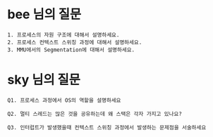 # bee 님의 질문

```
1. 프로세스의 자원 구조에 대해서 설명하세요.
2. 프로세스 컨텍스트 스위칭 과정에 대해서 설명하세요.
3. MMU에서의 Segmentation에 대해서 설명하세요.
```

# sky 님의 질문

```
Q1. 프로세스 과정에서 OS의 역할을 설명하세요

Q2. 멀티 스레드는 많은 것을 공유하는데 왜 스택은 각자 가지고 있나요?

Q3. 인터럽트가 발생했을때 컨텍스트 스위칭 과정에서 발생하는 문제점을 서술하세요
```